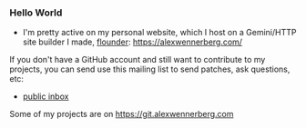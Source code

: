 ### Hello World

* I'm pretty active on my personal website, which I host on a Gemini/HTTP site builder I made, [flounder](https://git.alexwennerberg.com/flounder/): https://alexwennerberg.com/

If you don't have a GitHub account and still want to contribute to my projects, you can send use this mailing list to send patches, ask questions, etc:

* [public inbox](https://lists.sr.ht/~aw/hi)

Some of my projects are on https://git.alexwennerberg.com
